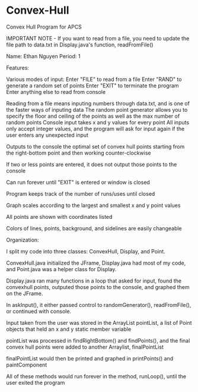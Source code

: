 # Convex-Hull
Convex Hull Program for APCS



IMPORTANT NOTE - If you want to read from a file, you need to update the file path to data.txt in Display.java's function, readFromFile()


Name: Ethan Nguyen
Period: 1



Features: 

Various modes of input:
Enter "FILE" to read from a file
Enter "RAND" to generate a random set of points
Enter "EXIT" to terminate the program
Enter anything else to read from console

Reading from a file means inputing numbers through data.txt, and is one of the faster ways of inputing data
The random point generator allows you to specify the floor and ceiling of the points as well as the max number of random points
Console input takes x and y values for every point
All inputs only accept integer values, and the program will ask for input again if the user enters any unexpected input

Outputs to the console the optimal set of convex hull points starting from the right-bottom point and then working counter-clockwise

If two or less points are entered, it does not output those points to the console

Can run forever until "EXIT" is entered or window is closed

Program keeps track of the number of runs/uses until closed

Graph scales according to the largest and smallest x and y point values

All points are shown with coordinates listed

Colors of lines, points, background, and sidelines are easily changeable



Organization:

I split my code into three classes: ConvexHull, Display, and Point.

ConvexHull.java initialized the JFrame, Display.java had most of my code, and Point.java was a helper class for Display.

Display.java ran many functions in a loop that asked for input, found the convexhull points, outputed those points to the console, and graphed them on the JFrame.

In askInput(), it either passed control to randomGenerator(), readFromFile(), or continued with console.

Input taken from the user was stored in the ArrayList pointList, a list of Point objects that held an x and y static member variable

pointList was processed in findRightBottom() and findPoints(), and the final convex hull points were added to another Arraylist, finalPointList

finalPointList would then be printed and graphed in printPoints() and paintComponent

All of these methods would run forever in the method, runLoop(), until the user exited the program
